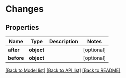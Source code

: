 # Changes

## Properties
Name | Type | Description | Notes
------------ | ------------- | ------------- | -------------
**after** | **object** |  | [optional] 
**before** | **object** |  | [optional] 

[[Back to Model list]](../README.md#documentation-for-models) [[Back to API list]](../README.md#documentation-for-api-endpoints) [[Back to README]](../README.md)


